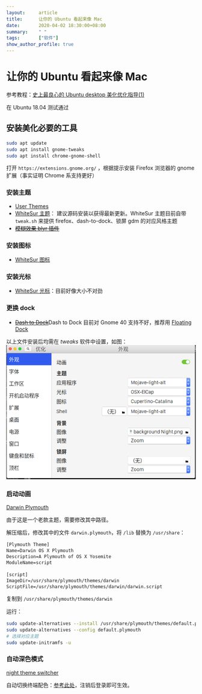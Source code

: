 ```yaml
---
layout:     article
title:      让你的 Ubuntu 看起来像 Mac
date:       2020-04-02 18:30:00+08:00
summary:    " "
tags:       ["软件"]
show_author_profile: true
---
```


# 让你的 Ubuntu 看起来像 Mac

参考教程：[史上最良心的 Ubuntu desktop 美化优化指导(1)](https://zhuanlan.zhihu.com/p/63584709)

在 Ubuntu 18.04 测试通过

## 安装美化必要的工具

```Bash
sudo apt update
sudo apt install gnome-tweaks
sudo apt install chrome-gnome-shell
```

打开 `https://extensions.gnome.org/` ，根据提示安装 Firefox 浏览器的 gnome 扩展（事实证明 Chrome 系支持更好）

### 安装主题

- [User Themes](https://extensions.gnome.org/extension/19/user-themes/)
- [WhiteSur 主题](https://github.com/vinceliuice/WhiteSur-gtk-theme)：
建议源码安装以获得最新更新。WhiteSur 主题目前自带 `tweak.sh` 来提供 firefox、dash-to-dock、锁屏 gdm 的对应风格主题
- ~~[模糊效果 blyr 插件](https://extensions.gnome.org/extension/1251/blyr/)~~

### 安装图标

- [WhiteSur 图标](https://github.com/vinceliuice/WhiteSur-icon-theme)

### 安装光标

- [WhiteSur 光标](https://github.com/vinceliuice/WhiteSur-cursors)：目前好像大小不对劲

### 更换 dock

- ~~[Dash to Dock](https://extensions.gnome.org/extension/307/dash-to-dock/)~~Dash to Dock 目前对 Gnome 40 支持不好，推荐用 [Floating Dock](https://extensions.gnome.org/extension/3730/floating-dock/)

以上文件安装后均需在 *tweaks* 软件中设置，如图：
![](2020/tweaks.png)

### 启动动画

[Darwin Plymouth](https://www.gnome-look.org/p/1009320/)

由于这是一个老款主题，需要修改其中路径。

解压缩后，修改其中的文件 `darwin.plymouth`，将 `/lib` 替换为 `/usr/share`：
```
[Plymouth Theme]
Name=Darwin OS X Plymouth
Description=A Plymouth of OS X Yosemite
ModuleName=script

[script]
ImageDir=/usr/share/plymouth/themes/darwin
ScriptFile=/usr/share/plymouth/themes/darwin/darwin.script
```

复制到 `/usr/share/plymouth/themes/darwin`

运行：
```Bash
sudo update-alternatives --install /usr/share/plymouth/themes/default.plymouth default.plymouth /usr/share/plymouth/themes/darwin/darwin.plymouth 100
sudo update-alternatives --config default.plymouth
# 选择对应主题
sudo update-initramfs -u
```

### 自动深色模式

[night theme switcher](https://extensions.gnome.org/extension/2236/night-theme-switcher/)

自动切换终端配色：[参考此处](https://gitlab.com/rmnvgr/nightthemeswitcher-gnome-shell-extension/-/issues/33)，注销后登录即可生效。